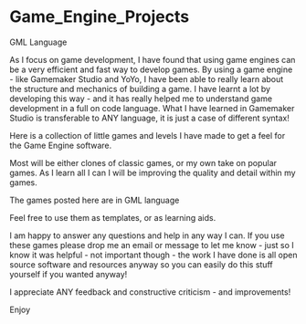 # Game_Engine_Projects
GML Language

As I focus on game development, I have found that using game engines can be a very efficient and fast way to develop games.
By using a game engine - like Gamemaker Studio and YoYo, I have been able to really learn about the structure and mechanics 
of building a game. I have learnt a lot by developing this way - and it has really helped me to understand game development
in a full on code language. What I have learned in Gamemaker Studio is transferable to ANY language, it is just a case of different syntax!

Here is a collection of little games and levels I have made to get a feel for the Game Engine software.

Most will be either clones of classic games, or my own take on popular games. As I learn all I can I will be improving the 
quality and detail within my games.

The games posted here are in GML language

Feel free to use them as templates, or as learning aids.

I am happy to answer any questions and help in any way I can. If you use these games please drop me an email or message to 
let me know - just so I know it was helpful - not important though - the work I have done is all open source software and 
resources anyway so you can easily do this stuff yourself if you wanted anyway!

I appreciate ANY feedback and constructive criticism - and improvements!

Enjoy
